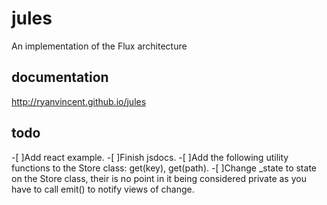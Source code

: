 # jules
An implementation of the Flux architecture

## documentation
http://ryanvincent.github.io/jules

## todo

-[ ]Add react example.
-[ ]Finish jsdocs.
-[ ]Add the following utility functions to the Store class: get(key), get(path).
-[ ]Change _state to state on the Store class, their is no point in it being considered private as you have to call emit() to notify views of change.
